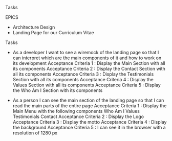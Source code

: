 Tasks

EPICS

* Architecture Design
* Landing Page for our Curriculum Vitae

Tasks

* As a developer I want to see a wiremock of the landing page so that I can interpret which are the main components of it and how to work on its development
 Acceptance Criteria 1 : Display the Main Section with all its components
 Acceptance Criteria 2 : Display the Contact Section with all its components
 Acceptance Criteria 3 : Display the Testimonials Section with all its components
 Acceptance Criteria 4 : Display the Values Section with all its components
 Acceptance Criteria 5 : Display the Who Am I Section with its components

* As a person I can see the main section of the landing page so that I can read the main parts of the entire page
 Acceptance Criteria 1 : Display the Main Menu with the following components
  Who Am I
  Values
  Testimonials
  Contact
 Acceptance Criteria 2 : Display the Logo
 Acceptance Criteria 3 : Display the motto
 Acceptance Criteria 4 : Display the background
 Acceptance Criteria 5 : I can see it in the browser with a resolution of 1280 px
